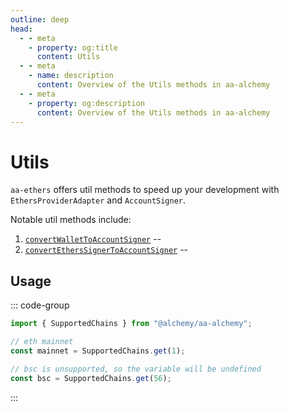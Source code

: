 ```yaml
---
outline: deep
head:
  - - meta
    - property: og:title
      content: Utils
  - - meta
    - name: description
      content: Overview of the Utils methods in aa-alchemy
  - - meta
    - property: og:description
      content: Overview of the Utils methods in aa-alchemy
---
```


# Utils

`aa-ethers` offers util methods to speed up your development with `EthersProviderAdapter` and `AccountSigner`.

Notable util methods include:

1.  [`convertWalletToAccountSigner`](/packages/aa-ethers/utils/convert-wallet-to-account-signer) --
2.  [`convertEthersSignerToAccountSigner`](/packages/aa-ethers/utils/convert-wallet-to-account-signer) --

## Usage

::: code-group

```ts [example.ts]
import { SupportedChains } from "@alchemy/aa-alchemy";

// eth mainnet
const mainnet = SupportedChains.get(1);

// bsc is unsupported, so the variable will be undefined
const bsc = SupportedChains.get(56);
```

:::
